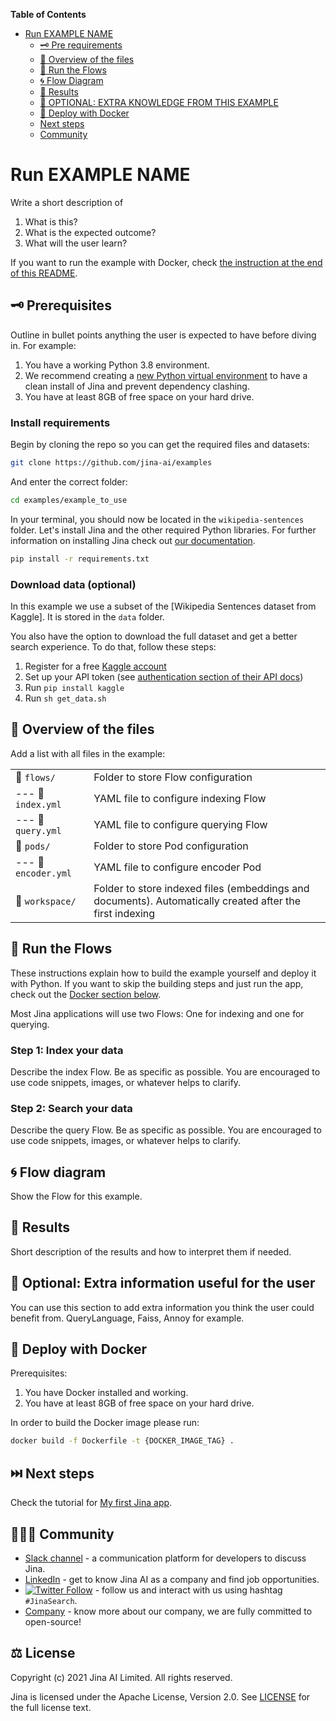**Table of Contents**
<!-- DON'T EDIT THIS SECTION, INSTEAD RE-RUN doctoc TO UPDATE -->
- [Run EXAMPLE NAME](#run-the-example-name)
  - [🗝️ Pre requirements](#Pre-requirements)
  - [🔮 Overview of the files](#Overview-of-the-files)
  - [🏃 Run the Flows](#run-the-flows)
  - [🌀 Flow Diagram](#flow-diagram)
  - [🌟 Results](#results)
  - [🧞 OPTIONAL: EXTRA KNOWLEDGE FROM THIS EXAMPLE](#optional)
  - [🐋 Deploy with Docker](#Deploy-with-docker)
  - [Next steps](#next-steps)
  - [Community](#community)

<!-- END doctoc generated TOC please keep comment here to allow auto update -->

# Run EXAMPLE NAME

Write a short description of
1. What is this?
2. What is the expected outcome?
3. What will the user learn?

If you want to run the example with Docker, check [the instruction at the end of this README](#-deploy-with-docker).

## 🗝️ Prerequisites

Outline in bullet points anything the user is expected to have before diving in. For example:

1. You have a working Python 3.8 environment. 
2. We recommend creating a [new Python virtual environment](https://docs.python.org/3/tutorial/venv.html) to have a clean install of Jina and prevent dependency clashing.
3. You have at least 8GB of free space on your hard drive. 

### Install requirements

Begin by cloning the repo so you can get the required files and datasets:

```sh
git clone https://github.com/jina-ai/examples
````

And enter the correct folder:

```sh
cd examples/example_to_use
```

In your terminal, you should now be located in the `wikipedia-sentences` folder. Let's install Jina and the other required Python libraries. For further information on installing Jina check out [our documentation](https://docs.jina.ai/chapters/core/setup/).

```sh
pip install -r requirements.txt
```

### Download data (optional)

In this example we use a subset of the [Wikipedia Sentences dataset from Kaggle]. It is stored in the `data` folder.

You also have the option to download the full dataset and get a better search experience. To do that, follow these steps:

1. Register for a free [Kaggle account](https://www.kaggle.com/account/login?phase=startRegisterTab&returnUrl=%2F)
2. Set up your API token (see [authentication section of their API docs](https://www.kaggle.com/docs/api))
3. Run `pip install kaggle`
4. Run `sh get_data.sh`

## 🔮 Overview of the files

Add a list with all files in the example:

|                      |                                                                                                                  |
| -------------------- | ---------------------------------------------------------------------------------------------------------------- |
| 📂 `flows/`          | Folder to store Flow configuration                                                                               |
| --- 📃 `index.yml`     | YAML file to configure indexing Flow                                                                             |
| --- 📃 `query.yml`     | YAML file to configure querying Flow                                                                             |
| 📂 `pods/`           | Folder to store Pod configuration                                                                                |
| --- 📃 `encoder.yml`   | YAML file to configure encoder Pod                                                                               |
| 📂 `workspace/`      | Folder to store indexed files (embeddings and documents). Automatically created after the first indexing   |


## 🏃 Run the Flows
These instructions explain how to build the example yourself and deploy it with Python. If you want to skip the building steps and just run the app, check out the [Docker section below](#-deploy-with-docker).

Most Jina applications will use two Flows: One for indexing and one for querying.

### Step 1: Index your data

Describe the index Flow. Be as specific as possible. You are encouraged to use code snippets, images, or whatever helps to clarify.

### Step 2: Search your data

Describe the query Flow. Be as specific as possible. You are encouraged to use code snippets, images, or whatever helps to clarify.

## 🌀 Flow diagram

Show the Flow for this example.

## 🌟 Results

Short description of the results and how to interpret them if needed.

## 🧞 Optional: Extra information useful for the user

You can use this section to add extra information you think the user could benefit from.
QueryLanguage, Faiss, Annoy for example. 

## 🐋  Deploy with Docker

Prerequisites:

1. You have Docker installed and working.
2. You have at least 8GB of free space on your hard drive.

In order to build the Docker image please run:

```bash
docker build -f Dockerfile -t {DOCKER_IMAGE_TAG} .
```

## ⏭️ Next steps

Check the tutorial for [My first Jina app](https://docs.jina.ai/chapters/my_first_jina_app).

## 🧑‍🤝‍🧑 Community

- [Slack channel](https://slack.jina.ai) - a communication platform for developers to discuss Jina.
- [LinkedIn](https://www.linkedin.com/company/jinaai/) - get to know Jina AI as a company and find job opportunities.
- [![Twitter Follow](https://img.shields.io/twitter/follow/JinaAI_?label=Follow%20%40JinaAI_&style=social)](https://twitter.com/JinaAI_) - follow us and interact with us using hashtag `#JinaSearch`.  
- [Company](https://jina.ai) - know more about our company, we are fully committed to open-source!

## ⚖️ License

Copyright (c) 2021 Jina AI Limited. All rights reserved.

Jina is licensed under the Apache License, Version 2.0. See [LICENSE](./LICENSE.md) for the full license text.
